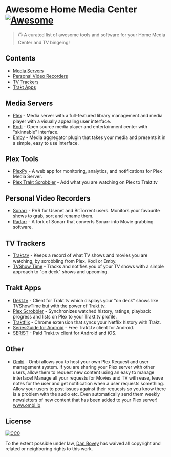 # Awesome Home Media Center [![Awesome](https://cdn.rawgit.com/sindresorhus/awesome/d7305f38d29fed78fa85652e3a63e154dd8e8829/media/badge.svg)](https://github.com/sindresorhus/awesome)
> 📺 A curated list of awesome tools and software for your Home Media Center and TV bingeing!

## Contents

- [Media Servers](#media-servers)
- [Personal Video Recorders](#personal-video-recorders)
- [TV Trackers](#tv-trackers)
- [Trakt Apps](#trakt-apps)

## Media Servers

- [Plex](https://www.plex.tv/) - Media server with a full-featured library management and media player with a visually appealing user interface.
- [Kodi](https://kodi.tv/) - Open source media player and entertainment center with "skinnable" interface.
- [Emby](https://emby.media/) - Media aggregator plugin that takes your media and presents it in a simple, easy to use interface.

## Plex Tools

- [PlexPy](https://github.com/JonnyWong16/plexpy) - A web app for monitoring, analytics, and notifications for Plex Media Server.
- [Plex Trakt Scrobbler](https://github.com/trakt/Plex-Trakt-Scrobbler) - Add what you are watching on Plex to Trakt.tv
  
## Personal Video Recorders

- [Sonarr](https://sonarr.tv/) - PVR for Usenet and BitTorrent users. Monitors your favourite shows to grab, sort and rename them.
- [Radarr](http://radarr.video/) - A fork of Sonarr that converts Sonarr into Movie grabbing software.

## TV Trackers

- [Trakt.tv](https://trakt.tv) - Keeps a record of what TV shows and movies you are watching, by scrobbling from Plex, Kodi or Emby.
- [TVShow Time](https://www.tvshowtime.com) - Tracks and notifies you of your TV shows with a simple approach to "on deck" shows and upcoming.

## Trakt Apps

- [Dekt.tv](https://dekt.tv) - Client for Trakt.tv which displays your "on deck" shows like TVShowTime but with the power of Trakt.tv.
- [Plex Scrobbler](https://github.com/trakt/Plex-Trakt-Scrobbler) - Synchronizes watched history, ratings, playback progress and lists on Plex to your Trakt.tv profile.
- [Traktflix](https://tegon.github.io/traktflix/) - Chrome extension that syncs your Netflix history with Trakt.
- [SeriesGuide for Android](https://seriesgui.de/) - Free Trakt.tv client for Android.
- [SERIST](http://seristapp.com/) - Paid Trakt.tv client for Android and iOS.
  
## Other
- [Ombi](https://github.com/tidusjar/Ombi) - Ombi allows you to host your own Plex Request and user management system.  If you are sharing your Plex server with other users, allow them to request new content using an easy to manage interface!  Manage all your requests for Movies and TV with ease, leave notes for the user and get notification when a user requests something.  Allow your users to post issues against their requests so you know there is a problem with the audio etc.  Even automatically send them weekly newsletters of new content that has been added to your Plex server! www.ombi.io

## License

[![CC0](http://mirrors.creativecommons.org/presskit/buttons/88x31/svg/cc-zero.svg)](https://creativecommons.org/publicdomain/zero/1.0/)

To the extent possible under law, [Dan Bovey](https://github.com/danbovey) has waived all copyright and related or neighboring rights to this work.
